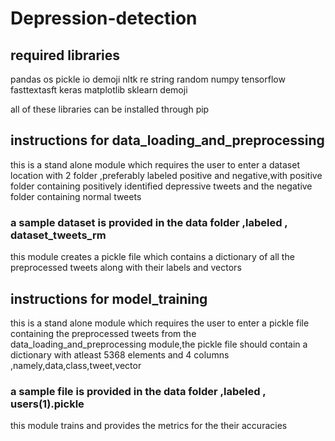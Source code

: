 # Depression-detection

## required libraries

pandas
os
pickle
io
demoji
nltk
re
string
random
numpy
tensorflow
fasttextasft
keras
matplotlib
sklearn
demoji

all of these libraries can be installed through pip

## instructions for data_loading_and_preprocessing

this is a stand alone module which requires the user to enter a dataset location with 2 folder ,preferably labeled positive and negative,with positive folder containing positively identified depressive tweets and the negative folder containing normal tweets

### a sample dataset is provided in the data folder ,labeled , dataset_tweets_rm

this module creates a pickle file which contains a dictionary of all the preprocessed tweets along with their labels and vectors


## instructions for model_training
this is a stand alone module which requires the user to enter a pickle file containing the preprocessed tweets from the data_loading_and_preprocessing module,the pickle file should contain a dictionary with atleast 5368 elements and 4 columns ,namely,data,class,tweet,vector

### a sample file is provided in the data folder ,labeled , users(1).pickle

this module trains and provides the metrics for the their accuracies
